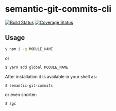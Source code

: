 # semantic-git-commits-cli

[![Build Status](https://travis-ci.org/JPeer264/node-semantic-git-commits-cli.svg?branch=master)](https://travis-ci.org/JPeer264/node-semantic-git-commits-cli) [![Coverage Status](https://coveralls.io/repos/github/JPeer264/node-semantic-git-commits-cli/badge.svg?branch=master)](https://coveralls.io/github/JPeer264/node-semantic-git-commits-cli?branch=master)

## Usage

```sh
$ npm i -g MODULE_NAME
```
or
```sh
$ yarn add global MODULE_NAME
```

After installation it is available in your shell as:
```sh
$ semantic-git-commits
```
or even shorter:
```sh
$ sgc
```

